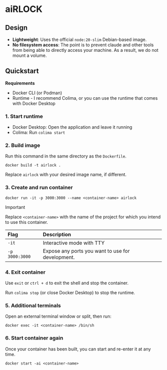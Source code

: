 # aiRLOCK

## Design

- **Lightweight**: Uses the official `node:20-slim` Debian-based image.
- **No filesystem access**: The point is to prevent claude and other tools from being able to directly access your machine.
  As a result, we do not mount a volume.

## Quickstart

**Requirements**

- Docker CLI (or Podman)
- Runtime - I recommend Colima, or you can use the runtime that comes with Docker Desktop

### 1. Start runtime

  - Docker Desktop: Open the application and leave it running
  - Colima: Run `colima start`
  
### 2. Build image

Run this command in the same directory as the `Dockerfile`.

`docker build -t airlock .`

Replace `airlock` with your desired image name, if different.

### 3. Create and run container

`docker run -it -p 3000:3000 --name <container-name> airlock`

> [!IMPORTANT]  
> Replace `<container-name>` with the name of the project for which you intend to use this container.

| Flag | Description |
| :--- | :---------- |
| `-it` | Interactive mode with TTY |
| `-p 3000:3000` | Expose any ports you want to use for development. |

### 4. Exit container

Use `exit` or `ctrl + d` to exit the shell and stop the container.

Run `colima stop` (or close Docker Desktop) to stop the runtime.

### 5. Additional terminals

Open an external terminal window or split, then run:

`docker exec -it <container-name> /bin/sh`

### 6. Start container again

Once your container has been built, you can start and re-enter it at any time.

`docker start -ai <container-name>`
